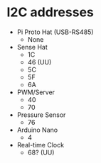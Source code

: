 # I2C addresses

- Pi Proto Hat (USB-RS485)
	- None
- Sense Hat
	- 1C
	- 46 (UU)
	- 5C
	- 5F
	- 6A
- PWM/Server
	- 40
	- 70
- Pressure Sensor
	- 76
- Arduino Nano
	- 4
- Real-time Clock
	- 68? (UU)
